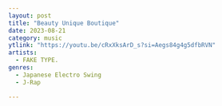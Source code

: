 ```yaml
---
layout: post
title: "Beauty Unique Boutique"
date: 2023-08-21
category: music
ytlink: "https://youtu.be/cRxXksArD_s?si=Aegs84g4g5dfbRVN"
artists:
  - FAKE TYPE.
genres:
  - Japanese Electro Swing
  - J-Rap

---
```

